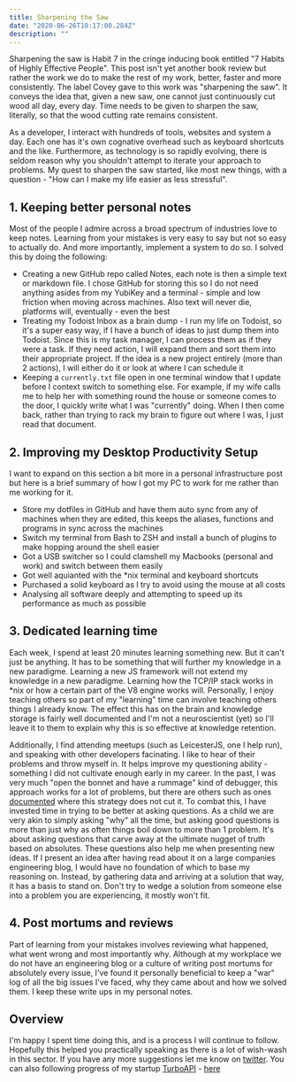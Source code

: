 ```yaml
---
title: Sharpening the Saw
date: "2020-06-26T10:17:00.284Z"
description: ""
---
```


Sharpening the saw is Habit 7 in the cringe inducing book entitled "7 Habits of Highly Effective People". This post isn't yet another book review but rather the work we do to make the rest of my work, better, faster and more consistently. The label Covey gave to this work was "sharpening the saw".
It conveys the idea that, given a new saw, one cannot just continuously cut wood all day, every day. Time needs to be given to sharpen the saw, literally, so that the wood cutting rate remains consistent.

As a developer, I interact with hundreds of tools, websites and system a day. Each one has it's own cognative overhead such as keyboard shortcuts and the like. Furthermore, as technology is so rapidly evolving, there is seldom reason why you shouldn't attempt to iterate your approach to problems. My quest to sharpen the saw started, like most new things, with a question - "How can I make my life easier as less stressful".

## 1. Keeping better personal notes
Most of the people I admire across a broad spectrum of industries love to keep notes. Learning from your mistakes is very easy to say but not so easy to actually do. And more importantly, implement a system to do so.
I solved this by doing the following:

* Creating a new GitHub repo called Notes, each note is then a simple text or markdown file. I chose GitHub for storing this so I do not need anything asides from my YubiKey and a terminal - simple and low friction when moving across machines. Also text will never die, platforms will, eventually - even the best
* Treating my Todoist Inbox as a brain dump - I run my life on Todoist, so it's a super easy way, if I have a bunch of ideas to just dump them into Todoist. Since this is my task manager, I can process them as if they were a task. If they need action, I will expand them and sort them into their appropriate project. If the idea is a new project entirely (more than 2 actions), I will either do it or look at where I can schedule it
* Keeping a `currently.txt` file open in one terminal window that I update before I context switch to something else. For example, if my wife calls me to help her with something round the house or someone comes to the door, I quickly write what I was "currently" doing. When I then come back, rather than trying to rack my brain to figure out where I was, I just read that document.

## 2. Improving my Desktop Productivity Setup
I want to expand on this section a bit more in a personal infrastructure post but here is a brief summary of how I got my PC to work for me rather than me working for it.

* Store my dotfiles in GitHub and have them auto sync from any of machines when they are edited, this keeps the aliases, functions and programs in sync across the machines
* Switch my terminal from Bash to ZSH and install a bunch of plugins to make hopping around the shell easier
* Got a USB switcher so I could clamshell my Macbooks (personal and work) and switch between them easily
* Got well aquianted with the *nix terminal and keyboard shortcuts
* Purchased a solid keyboard as I try to avoid using the mouse at all costs
* Analysing all software deeply and attempting to speed up its performance as much as possible

## 3. Dedicated learning time
Each week, I spend at least 20 minutes learning something new. But it can't just be anything. It has to be something that will further my knowledge in a new paradigme. Learning a new JS framework will not extend my knowledge in a new paradigme. Learning how the TCP/IP stack works in *nix or how a certain part of the V8 engine works will.
Personally, I enjoy teaching others so part of my "learning" time can involve teaching others things I already know. The effect this has on the brain and knowledge storage is fairly well documented and I'm not a neuroscientist (yet) so I'll leave it to them to explain why this is so effective at knowledge retention.

Additionally, I find attending meetups (such as LeicesterJS, one I help run), and speaking with other developers facinating. I like to hear of their problems and throw myself in. It helps improve my questioning ability - something I did not cultivate enough early in my career. In the past, I was very much "open the bonnet and have a rummage" kind of debugger, this approach works for a lot of problems, but there are others such as ones [documented](https://digest.bps.org.uk/2018/05/04/learning-by-teaching-others-is-extremely-effective-a-new-study-tested-a-key-reason-why/) where this strategy does not cut it. To combat this, I have invested time in trying to be better at asking questions. As a child we are very akin to simply asking "why" all the time, but asking good questions is more than just why as often things boil down to more than 1 problem. It's about asking questions that carve away at the ultimate nugget of truth based on absolutes.
These questions also help me when presenting new ideas. If I present an idea after having read about it on a large companies engineering blog, I would have no foundation of which to base my reasoning on. Instead, by gathering data and arriving at a solution that way, it has a basis to stand on. Don't try to wedge a solution from someone else into a problem you are experiencing, it mostly won't fit.

## 4. Post mortums and reviews
Part of learning from your mistakes involves reviewing what happened, what went wrong and most importantly why. Although at my workplace we do not have an engineering blog or a culture of writing post mortums for absolutely every issue, I've found it personally beneficial to keep a "war" log of all the big issues I've faced, why they came about and how we solved them. I keep these write ups in my personal notes.


## Overview
I'm happy I spent time doing this, and is a process I will continue to follow. Hopefully this helped you practically speaking as there is a lot of wish-wash in this sector. If you have any more suggestions let me know on [twitter](https://twitter.com/joshghent). You can also following progress of my startup [TurboAPI](https://turboapi.dev) - [here](https://www.indiehackers.com/product/turboapi)
